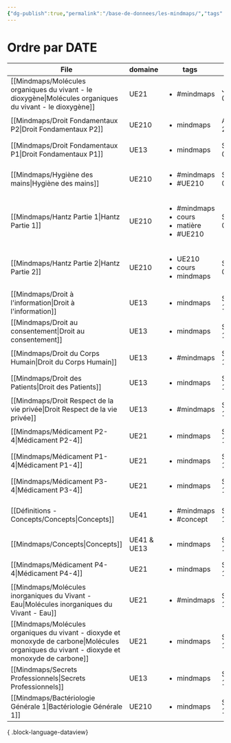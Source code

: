 ```yaml
---
{"dg-publish":true,"permalink":"/base-de-donnees/les-mindmaps/","tags":["dataview"],"noteIcon":""}
---
```


# Ordre par DATE
| File                                                                                                                                             | domaine     | tags                                                                     | date               |
| ------------------------------------------------------------------------------------------------------------------------------------------------ | ----------- | ------------------------------------------------------------------------ | ------------------ |
| [[Mindmaps/Molécules organiques du vivant - le dioxygène\|Molécules organiques du vivant - le dioxygène]]                                     | UE21        | <ul><li>#mindmaps</li></ul>                                              | January 01, 2024   |
| [[Mindmaps/Droit Fondamentaux P2\|Droit Fondamentaux P2]]                                                                                     | UE210       | <ul><li>mindmaps</li></ul>                                               | August 08, 2024    |
| [[Mindmaps/Droit Fondamentaux P1\|Droit Fondamentaux P1]]                                                                                     | UE13        | <ul><li>mindmaps</li></ul>                                               | September 08, 2024 |
| [[Mindmaps/Hygiène des mains\|Hygiène des mains]]                                                                                             | UE210       | <ul><li>#mindmaps</li><li>#UE210</li></ul>                               | September 09, 2024 |
| [[Mindmaps/Hantz Partie 1\|Hantz Partie 1]]                                                                                                   | UE210       | <ul><li>#mindmaps</li><li>cours</li><li>matière</li><li>#UE210</li></ul> | September 09, 2024 |
| [[Mindmaps/Hantz Partie 2\|Hantz Partie 2]]                                                                                                   | UE210       | <ul><li>UE210</li><li>cours</li><li>mindmaps</li></ul>                   | September 09, 2024 |
| [[Mindmaps/Droit à l'information\|Droit à l'information]]                                                                                     | UE13        | <ul><li>mindmaps</li></ul>                                               | September 11, 2024 |
| [[Mindmaps/Droit au consentement\|Droit au consentement]]                                                                                     | UE13        | <ul><li>mindmaps</li></ul>                                               | September 11, 2024 |
| [[Mindmaps/Droit du Corps Humain\|Droit du Corps Humain]]                                                                                     | UE13        | <ul><li>#mindmaps</li></ul>                                              | September 11, 2024 |
| [[Mindmaps/Droit des Patients\|Droit des Patients]]                                                                                           | UE13        | <ul><li>mindmaps</li></ul>                                               | September 11, 2024 |
| [[Mindmaps/Droit Respect de la vie privée\|Droit Respect de la vie privée]]                                                                   | UE13        | <ul><li>#mindmaps</li></ul>                                              | September 11, 2024 |
| [[Mindmaps/Médicament P2-4\|Médicament P2-4]]                                                                                                 | UE21        | <ul><li>mindmaps</li></ul>                                               | September 12, 2024 |
| [[Mindmaps/Médicament P1-4\|Médicament P1-4]]                                                                                                 | UE21        | <ul><li>mindmaps</li></ul>                                               | September 12, 2024 |
| [[Mindmaps/Médicament P3-4\|Médicament P3-4]]                                                                                                 | UE21        | <ul><li>mindmaps</li></ul>                                               | September 12, 2024 |
| [[Définitions - Concepts/Concepts\|Concepts]]                                                                                                 | UE41        | <ul><li>#mindmaps</li><li>#concept</li></ul>                             | September 12, 2024 |
| [[Mindmaps/Concepts\|Concepts]]                                                                                                               | UE41 & UE13 | <ul><li>mindmaps</li></ul>                                               | September 12, 2024 |
| [[Mindmaps/Médicament P4-4\|Médicament P4-4]]                                                                                                 | UE21        | <ul><li>mindmaps</li></ul>                                               | September 12, 2024 |
| [[Mindmaps/Molécules inorganiques du Vivant - Eau\|Molécules inorganiques du Vivant - Eau]]                                                   | UE21        | <ul><li>#mindmaps</li></ul>                                              | September 16, 2024 |
| [[Mindmaps/Molécules organiques du vivant - dioxyde et monoxyde de carbone\|Molécules organiques du vivant - dioxyde et monoxyde de carbone]] | UE21        | <ul><li>mindmaps</li></ul>                                               | September 16, 2024 |
| [[Mindmaps/Secrets Professionnels\|Secrets Professionnels]]                                                                                   | UE13        | <ul><li>mindmaps</li></ul>                                               | September 17, 2024 |
| [[Mindmaps/Bactériologie Générale 1\|Bactériologie Générale 1]]                                                                               | UE210       | <ul><li>mindmaps</li></ul>                                               | September 18, 2024 |

{ .block-language-dataview}

